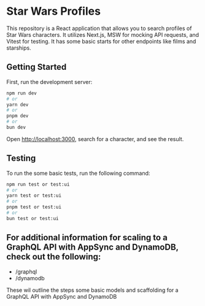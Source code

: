 # Star Wars Profiles

This repository is a React application that allows you to search profiles of Star Wars characters. It utilizes Next.js, MSW for mocking API requests, and Vitest for testing. It has some basic starts for other endpoints like films and starships.

## Getting Started

First, run the development server:

```bash
npm run dev
# or
yarn dev
# or
pnpm dev
# or
bun dev
```

Open [http://localhost:3000](http://localhost:3000), search for a character, and see the result.

## Testing

To run the some basic tests, run the following command:

```bash
npm run test or test:ui
# or
yarn test or test:ui
# or
pnpm test or test:ui
# or
bun test or test:ui
```

## For additional information for scaling to a GraphQL API with AppSync and DynamoDB, check out the following:

- /graphql
- /dynamodb

These wil outline the steps some basic models and scaffolding for a GraphQL API with AppSync and DynamoDB
